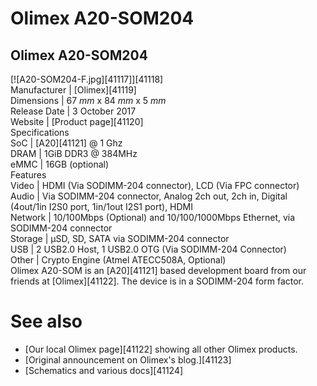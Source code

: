 # Olimex A20-SOM204
Olimex A20-SOM204  
---  
[![A20-SOM204-F.jpg][41117]][41118]  
Manufacturer |  [Olimex][41119]  
Dimensions |  67 _mm_ x 84 _mm_ x 5 _mm_  
Release Date |  3 October 2017   
Website |  [Product page][41120]  
Specifications   
SoC |  [A20][41121] @ 1 Ghz   
DRAM |  1GiB DDR3 @ 384MHz   
eMMC |  16GB (optional)   
Features   
Video |  HDMI (Via SODIMM-204 connector), LCD (Via FPC connector)   
Audio |  Via SODIMM-204 connector, Analog 2ch out, 2ch in, Digital (4out/1in I2S0 port, 1in/1out I2S1 port), HDMI   
Network |  10/100Mbps (Optional) and 10/100/1000Mbps Ethernet, via SODIMM-204 connector   
Storage |  µSD, SD, SATA via SODIMM-204 connector   
USB |  2 USB2.0 Host, 1 USB2.0 OTG (Via SODIMM-204 Connector)   
Other |  Crypto Engine (Atmel ATECC508A, Optional)   
Olimex A20-SOM is an [A20][41121] based development board from our friends at [Olimex][41122]. The device is in a SODIMM-204 form factor. 
# See also
  * [Our local Olimex page][41122] showing all other Olimex products.
  * [Original announcement on Olimex's blog.][41123]
  * [Schematics and various docs][41124]

